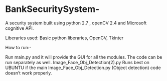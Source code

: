# BankSecuritySystem-
A security system built using python 2.7 , openCV 2.4 and Microsoft cognitive API.

Liberaries used:
Basic python liberaries,
OpenCV,
Tkinter

How to run:-

Run main.py and it will provide the GUI for all the modules.
The code can be run separately as well.
Image_Face_Obj_Detection(2).py Runs best on UBUNTU if the main 
Image_Face_Obj_Detection.py (Object detection) code doesn’t work properly.

